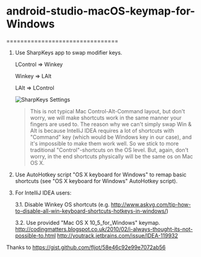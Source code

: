# android-studio-macOS-keymap-for-Windows

================================

1. Use SharpKeys app to swap modifier keys.

    LControl => Winkey
    
    Winkey => LAlt
    
    LAlt => LControl
    
    ![SharpKeys Settings](https://raw.githubusercontent.com/lowwor/android-studio-macOS-keymap-for-Windows/master/sharpkey_settings.png)

   > This is not typical Mac Control-Alt-Command layout, but don't worry, we will make shortcuts work in the same manner your fingers are used to. The reason why we can't simply swap Win & Alt is because IntelliJ IDEA requires a lot of shortcuts with "Command" key (which would be Windows key in our case), and it's impossible to make them work well. So we stick to more traditional "Control"-shortcuts on the OS level. But, again, don't worry, in the end shortcuts physically will be the same os on Mac OS X.

2. Use AutoHotkey script "OS X keyboard for Windows" to remap basic shortcuts (see "OS X keyboard for Windows" AutoHotkey script).


3. For IntelliJ IDEA users:

    3.1. Disable Winkey OS shortcuts (e.g. http://www.askvg.com/tip-how-to-disable-all-win-keyboard-shortcuts-hotkeys-in-windows/)
    
    3.2. Use provided "Mac OS X 10_5_for_Windows" keymap.
    http://codingmatters.blogspot.co.uk/2010/02/i-always-thought-its-not-possible-to.html
    http://youtrack.jetbrains.com/issue/IDEA-119932








Thanks to https://gist.github.com/fljot/58e46c92e99e7072ab56
